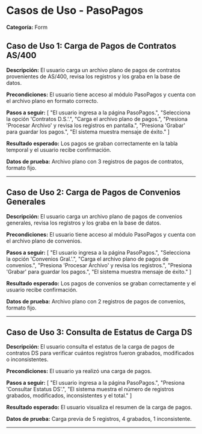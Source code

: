 # Casos de Uso - PasoPagos

**Categoría:** Form

## Caso de Uso 1: Carga de Pagos de Contratos AS/400

**Descripción:** El usuario carga un archivo plano de pagos de contratos provenientes de AS/400, revisa los registros y los graba en la base de datos.

**Precondiciones:**
El usuario tiene acceso al módulo PasoPagos y cuenta con el archivo plano en formato correcto.

**Pasos a seguir:**
[
  "El usuario ingresa a la página PasoPagos.",
  "Selecciona la opción 'Contratos D.S.'.",
  "Carga el archivo plano de pagos.",
  "Presiona 'Procesar Archivo' y revisa los registros en pantalla.",
  "Presiona 'Grabar' para guardar los pagos.",
  "El sistema muestra mensaje de éxito."
]

**Resultado esperado:**
Los pagos se graban correctamente en la tabla temporal y el usuario recibe confirmación.

**Datos de prueba:**
Archivo plano con 3 registros de pagos de contratos, formato fijo.

---

## Caso de Uso 2: Carga de Pagos de Convenios Generales

**Descripción:** El usuario carga un archivo plano de pagos de convenios generales, revisa los registros y los graba en la base de datos.

**Precondiciones:**
El usuario tiene acceso al módulo PasoPagos y cuenta con el archivo plano de convenios.

**Pasos a seguir:**
[
  "El usuario ingresa a la página PasoPagos.",
  "Selecciona la opción 'Convenios Gral.'.",
  "Carga el archivo plano de pagos de convenios.",
  "Presiona 'Procesar Archivo' y revisa los registros.",
  "Presiona 'Grabar' para guardar los pagos.",
  "El sistema muestra mensaje de éxito."
]

**Resultado esperado:**
Los pagos de convenios se graban correctamente y el usuario recibe confirmación.

**Datos de prueba:**
Archivo plano con 2 registros de pagos de convenios, formato fijo.

---

## Caso de Uso 3: Consulta de Estatus de Carga DS

**Descripción:** El usuario consulta el estatus de la carga de pagos de contratos DS para verificar cuántos registros fueron grabados, modificados o inconsistentes.

**Precondiciones:**
El usuario ya realizó una carga de pagos.

**Pasos a seguir:**
[
  "El usuario ingresa a la página PasoPagos.",
  "Presiona 'Consultar Estatus DS'.",
  "El sistema muestra el número de registros grabados, modificados, inconsistentes y el total."
]

**Resultado esperado:**
El usuario visualiza el resumen de la carga de pagos.

**Datos de prueba:**
Carga previa de 5 registros, 4 grabados, 1 inconsistente.

---

